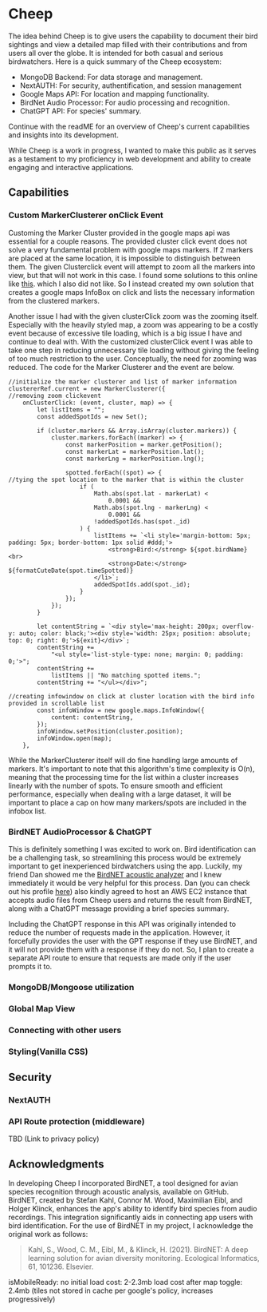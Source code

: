# Cheep

The idea behind Cheep is to give users the capability to document their bird sightings and view a detailed map filled with their contributions and from users all over the globe. It is intended for both casual and serious birdwatchers. Here is a quick summary of the Cheep ecosystem:

- MongoDB Backend: For data storage and management.
- NextAUTH: For security, authentification, and session management
- Google Maps API: For location and mapping functionality.
- BirdNet Audio Processor: For audio processing and recognition.
- ChatGPT API: For species' summary.

Continue with the readME for an overview of Cheep's current capabilities and insights into its development. 

While Cheep is a work in progress, I wanted to make this public as it serves as a testament to my proficiency in web development and ability to create engaging and interactive applications.

## Capabilities

### Custom MarkerClusterer onClick Event

Customing the Marker Cluster provided in the google maps api was essential for a couple reasons. The provided cluster click event does not solve a very fundamental problem with google maps markers. If 2 markers are placed at the same location, it is impossible to distinguish between them. The given Clusterclick event will attempt to zoom all the markers into view, but that will not work in this case. I found some solutions to this online like [this](https://github.com/jawj/OverlappingMarkerSpiderfier). which I also did not like. So I instead created my own solution that creates a google maps InfoBox on click and lists the necessary information from the clustered markers. 

Another issue I had with the given clusterClick zoom was the zooming itself. Especially with the heavily styled map, a zoom was appearing to be a costly event because of excessive tile loading, which is a big issue I have and continue to deal with. With the customized clusterClick event I was able to take one step in reducing unnecessary tile loading without giving the feeling of too much restriction to the user. Conceptually, the need for zooming was reduced. The code for the Marker Clusterer and the event are below.


```
//initialize the marker clusterer and list of marker information
clustererRef.current = new MarkerClusterer({
//removing zoom clickevent
	onClusterClick: (event, cluster, map) => {
		let listItems = "";
		const addedSpotIds = new Set();

		if (cluster.markers && Array.isArray(cluster.markers)) {
			cluster.markers.forEach((marker) => {
				const markerPosition = marker.getPosition();
				const markerLat = markerPosition.lat();
				const markerLng = markerPosition.lng();

				spotted.forEach((spot) => {
//tying the spot location to the marker that is within the cluster
					if (
						Math.abs(spot.lat - markerLat) <
							0.0001 &&
						Math.abs(spot.lng - markerLng) <
							0.0001 &&
						!addedSpotIds.has(spot._id)
					) {
						listItems += `<li style='margin-bottom: 5px; padding: 5px; border-bottom: 1px solid #ddd;'>
							<strong>Bird:</strong> ${spot.birdName}<br>
							<strong>Date:</strong> ${formatCuteDate(spot.timeSpotted)}
						</li>`;
						addedSpotIds.add(spot._id);
					}
				});
			});
		}

		let contentString = `<div style='max-height: 200px; overflow-y: auto; color: black;'><div style='width: 25px; position: absolute; top: 0; right: 0;'>${exit}</div>`;
		contentString +=
			"<ul style='list-style-type: none; margin: 0; padding: 0;'>";
		contentString +=
			listItems || "No matching spotted items.";
		contentString += "</ul></div>";

//creating infowindow on click at cluster location with the bird info provided in scrollable list
		const infoWindow = new google.maps.InfoWindow({
			content: contentString,
		});
		infoWindow.setPosition(cluster.position);
		infoWindow.open(map);
	},
```

While the MarkerClusterer itself will do fine handling large amounts of markers. It's important to note that this algorithm's time complexity is O(n), meaning that the processing time for the list within a cluster increases linearly with the number of spots. To ensure smooth and efficient performance, especially when dealing with a large dataset, it will be important to place a cap on how many markers/spots are included in the infobox list.

### BirdNET AudioProcessor & ChatGPT

This is definitely something I was excited to work on. Bird identification can be a challenging task, so streamlining this process would be extremely important to get inexperienced birdwatchers using the app. Luckily, my friend Dan showed me the [BirdNET acoustic analyzer](https://github.com/kahst/BirdNET-Analyzer) and I knew immediately it would be very helpful for this process. Dan (you can check out his profile [here](https://github.com/dannybalentine)) also kindly agreed to host an AWS EC2 instance that accepts audio files from Cheep users and returns the result from BirdNET, along with a ChatGPT message providing a brief species summary.

Including the ChatGPT response in this API was originally intended to reduce the number of requests made in the application. However, it forcefully provides the user with the GPT response if they use BirdNET, and it will not provide them with a response if they do not. So, I plan to create a separate API route to ensure that requests are made only if the user prompts it to.

### MongoDB/Mongoose utilization
### Global Map View
### Connecting with other users
### Styling(Vanilla CSS)




## Security

### NextAUTH

### API Route protection (middleware)


TBD
(Link to privacy policy)


## Acknowledgments

In developing Cheep I incorporated BirdNET, a tool designed for avian species recognition through acoustic analysis, available on GitHub. BirdNET, created by Stefan Kahl, Connor M. Wood, Maximilian Eibl, and Holger Klinck, enhances the app's ability to identify bird species from audio recordings. This integration significantly aids in connecting app users with bird identification. For the use of BirdNET in my project, I acknowledge the original work as follows:

> Kahl, S., Wood, C. M., Eibl, M., & Klinck, H. (2021). BirdNET: A deep learning solution for avian diversity monitoring. Ecological Informatics, 61, 101236. Elsevier.


isMobileReady: no
initial load cost: 2-2.3mb
load cost after map toggle: 2.4mb (tiles not stored in cache per google's policy, increases progressively)


